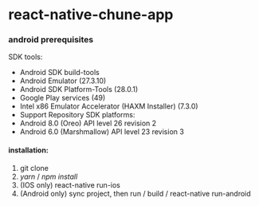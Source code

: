 # react-native-chune-app

### android prerequisites
SDK tools: 
- Android SDK build-tools
- Android Emulator (27.3.10)
- Android SDK Platform-Tools (28.0.1)
- Google Play services (49) 
- Intel x86 Emulator Accelerator (HAXM Installer) (7.3.0)
- Support Repository
SDK platforms:
- Android 8.0 (Oreo) API level 26 revision 2
- Android 6.0 (Marshmallow) API level 23 revision 3


#### installation:
1.  git clone 
2.  *yarn* / *npm install*
3. (IOS only) react-native run-ios
4. (Android only) sync project, then run / build / react-native run-android
